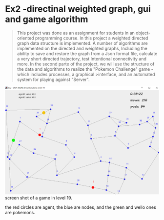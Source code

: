 # Ex2 -directinal weighted graph, gui and game algorithm
>This project was done as an assignment for students in an object-oriented programming course.
>In this project a weighted directed graph data structure is implemented.
>A number of algorithms are implemented on the directed and weighted graphs,
>Including the ability to save and restore the graph from a Json format file, calculate a very short directed trajectory, test
>Intentional connectivity and more.
>In the second parte of the project, we will use the structure of the data and algorithms to realize the "Pokemon Challenge" game - which includes processes, a graphical >interface, and an automated system for playing against
>"Server".


![alt text](images/level%2019.png)
screen shot of a game in level 19.

the red circles are agent, the blue are nodes, and the green and wello ones are pokemons.

